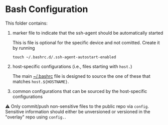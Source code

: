 # Bash Configuration

This folder contains:

1. marker file to indicate that the ssh-agent should be automatically started

    This is file is optional for the specific device and not comitted.  Create it by running

    ```shell
    touch ~/.bashrc.d/.ssh-agent-autostart-enabled
    ```

1. host-specific configurations (i.e., files starting with `host.`)

    The main [~/.bashrc](../.bashrc) file  is designed to source the one of these that matches `host.${HOSTNAME}`.

1. common configurations that can be sourced by the host-specific configurations

⚠ Only commit/push non-sensitive files to the public repo via `config`.  Sensitive information should either be unversioned or versioned in the "overlay" repo using `config.`.
